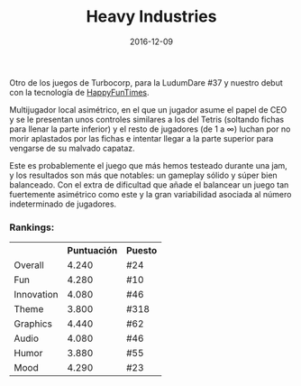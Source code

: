 ﻿---
layout: post
title: Heavy Industries
date: 2016-12-09
description: Y tú que te quejabas de tu anterior trabajo...
img: assets/img/cover/heavyindustries.jpg
video: iNeBuRsDnsE
tags: [Jams]
words: 3 minutos
status: published
action-text: Descarga en LudumDare
action-link: http://ludumdare.com/compo/ludum-dare-37/?action=preview&uid=53114
---

Otro de los juegos de Turbocorp, para la LudumDare #37 y nuestro debut con la tecnología de [HappyFunTimes](http://docs.happyfuntimes.net/docs/).

Multijugador local asimétrico, en el que un jugador asume el papel de CEO y se le presentan unos controles similares a los del Tetris (soltando fichas para llenar la parte inferior) y el resto de jugadores (de 1 a ∞) luchan por no morir aplastados por las fichas e intentar llegar a la parte superior para vengarse de su malvado capataz.

Este es probablemente el juego que más hemos testeado durante una jam, y los resultados son más que notables: un gameplay sólido y súper bien balanceado. Con el extra de dificultad que añade el balancear un juego tan fuertemente asimétrico como este y la gran variabilidad asociada al número indeterminado de jugadores.

### Rankings:
<table>
<tr><th></th><th class="cell-center">Puntuación</th><th class="cell-center">Puesto</th></tr>
<tr><td>Overall		</td><td class="cell-center score">4.240</td><td class="cell-center rank">#24</td></tr>
<tr><td>Fun			</td><td class="cell-center score">4.280</td><td class="cell-center rank">#10</td></tr>
<tr><td>Innovation	</td><td class="cell-center score">4.080</td><td class="cell-center rank">#46</td></tr>
<tr><td>Theme		</td><td class="cell-center score">3.800</td><td class="cell-center rank">#318</td></tr>
<tr><td>Graphics	</td><td class="cell-center score">4.440</td><td class="cell-center rank">#62</td></tr>
<tr><td>Audio		</td><td class="cell-center score">4.080</td><td class="cell-center rank">#46</td></tr>
<tr><td>Humor		</td><td class="cell-center score">3.880</td><td class="cell-center rank">#55</td></tr>
<tr><td>Mood		</td><td class="cell-center score">4.290</td><td class="cell-center rank">#23</td></tr>
</table>